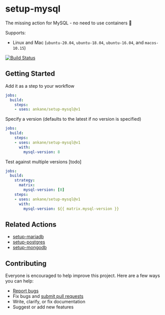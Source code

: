 # setup-mysql

The missing action for MySQL - no need to use containers :tada:

Supports:

- Linux and Mac (`ubuntu-20.04`, `ubuntu-18.04`, `ubuntu-16.04`, and `macos-10.15`)

[![Build Status](https://github.com/ankane/setup-mysql/workflows/build/badge.svg?branch=v1)](https://github.com/ankane/setup-mysql/actions)

## Getting Started

Add it as a step to your workflow

```yml
jobs:
  build:
    steps:
    - uses: ankane/setup-mysql@v1
```

Specify a version (defaults to the latest if no version is specified)

```yml
jobs:
  build:
    steps:
    - uses: ankane/setup-mysql@v1
      with:
        mysql-version: 8
```

Test against multiple versions [todo]

```yml
jobs:
  build:
    strategy:
      matrix:
        mysql-version: [8]
    steps:
    - uses: ankane/setup-mysql@v1
      with:
        mysql-version: ${{ matrix.mysql-version }}
```

## Related Actions

- [setup-mariadb](https://github.com/ankane/setup-mariadb)
- [setup-postgres](https://github.com/ankane/setup-postgres)
- [setup-mongodb](https://github.com/ankane/setup-mongodb)

## Contributing

Everyone is encouraged to help improve this project. Here are a few ways you can help:

- [Report bugs](https://github.com/ankane/setup-mysql/issues)
- Fix bugs and [submit pull requests](https://github.com/ankane/setup-mysql/pulls)
- Write, clarify, or fix documentation
- Suggest or add new features
